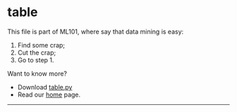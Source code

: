 # table

This file is part of ML101, where say that data mining is easy:

1. Find some crap;
2. Cut the crap;
3. Go to step 1.

Want to know more? 

+ Download [table.py](https://github.com/ai-se/blob/master/timm/m101/src/table.py)
+ Read our [home](README.md) page.

____

````
